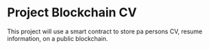 # Project Blockchain CV
This project will use a smart contract to store pa persons CV, resume information, on a public blockchain.

